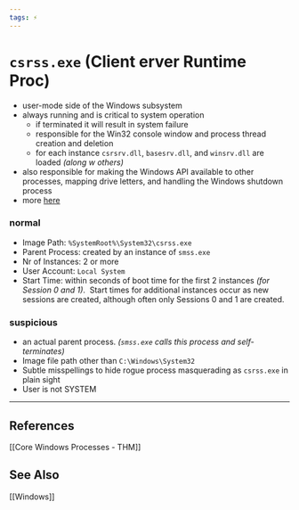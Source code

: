 ```yaml
---
tags: ⚡
---
```


# `csrss.exe` (Client erver Runtime Proc)
- user-mode side of the Windows subsystem
- always running and is critical to system operation
	- if terminated it will result in system failure
	- responsible for the Win32 console window and process thread creation and deletion
	- for each instance `csrsrv.dll`, `basesrv.dll`, and `winsrv.dll` are loaded *(along w others)*
- also responsible for making the Windows API available to other processes, mapping drive letters, and handling the Windows shutdown process
- more [here](https://en.wikipedia.org/wiki/Client/Server_Runtime_Subsystem)

### normal
- Image Path: `%SystemRoot%\System32\csrss.exe`
- Parent Process: created by an instance of `smss.exe`
- Nr of Instances: 2 or more
- User Account: `Local System`
- Start Time: within seconds of boot time for the first 2 instances *(for Session 0 and 1)*.  Start times for additional instances occur as new sessions are created, although often only Sessions 0 and 1 are created.

### suspicious
- an actual parent process. *(`smss.exe` calls this process and self-terminates)*
- Image file path other than `C:\Windows\System32`
- Subtle misspellings to hide rogue process masquerading as `csrss.exe` in plain sight
- User is not SYSTEM

---

## References
[[Core Windows Processes - THM]]

## See Also
[[Windows]]
